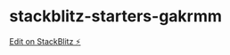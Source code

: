 # stackblitz-starters-gakrmm

[Edit on StackBlitz ⚡️](https://stackblitz.com/edit/stackblitz-starters-gakrmm)